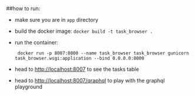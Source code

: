 ##how to run:
- make sure you are in `app` directory
- build the docker image: `docker build -t task_browser .`
- run the container:
  
  ` docker run -p 8007:8000 --name task_browser task_browser gunicorn task_browser.wsgi:application --bind 0.0.0.0:8000`
  
- head to <http://localhost:8007> to see the tasks table
- head to <http://localhost:8007/qraphql> to play with the graphql playground 


